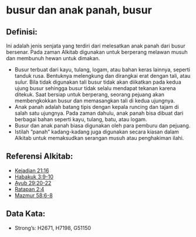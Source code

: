 # busur dan anak panah, busur

## Definisi:

Ini adalah jenis senjata yang terdiri dari melesatkan anak panah dari busur bersenar. Pada zaman Alkitab digunakan untuk berperang melawan musuh dan membunuh hewan untuk dimakan.

* Busur terbuat dari kayu, tulang, logam, atau bahan keras lainnya, seperti tanduk rusa. Bentuknya melengkung dan dirangkai erat dengan tali, atau sulur. Bila tidak digunakan tali busur tidak akan diikatkan pada kedua ujung busur sehingga busur tidak selalu mendapat tekanan karena ditekuk. Saat bersiap untuk berperang, seorang pejuang akan membengkokkan busur dan memasangkan tali di kedua ujungnya.
* Anak panah adalah batang tipis dengan kepala runcing dan tajam di salah satu ujungnya. Pada zaman dahulu, anak panah bisa dibuat dari berbagai bahan seperti kayu, tulang, batu, atau logam.
* Busur dan anak panah biasa digunakan oleh para pemburu dan pejuang.
* Istilah ”panah” kadang-kadang juga digunakan secara kiasan dalam Alkitab untuk memaksudkan serangan musuh atau penghakiman ilahi.

## Referensi Alkitab:

* [Kejadian 21:16](rc://en/tn/help/gen/21/16)
* [Habakuk 3:9-10](rc://en/tn/help/hab/03/09)
* [Ayub 29:20-22](rc://en/tn/help/job/29/20)
* [Ratapan 2:4](rc://en/tn/help/lam/02/04)
* [Mazmur 58:6-8](rc://en/tn/help/psa/058/006)

## Data Kata:

* Strong’s: H2671, H7198, G51150
